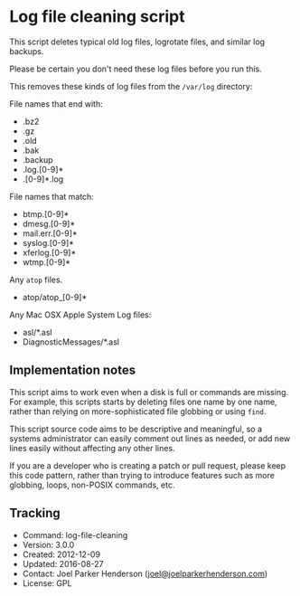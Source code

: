 # Log file cleaning script

This script deletes typical old log files, 
logrotate files, and similar log backups.

Please be certain you don't need
these log files before you run this.

This removes these kinds of log files from the `/var/log` directory:

File names that end with:

  * .bz2
  * .gz
  * .old
  * .bak
  * .backup
  * .log.[0-9]*
  * .[0-9]*.log

File names that match:

  * btmp.[0-9]*
  * dmesg.[0-9]*
  * mail.err.[0-9]*
  * syslog.[0-9]*
  * xferlog.[0-9]*
  * wtmp.[0-9]*

Any `atop` files. 

  * atop/atop_[0-9]*

Any Mac OSX Apple System Log files:

  * asl/*.asl
  * DiagnosticMessages/*.asl

## Implementation notes

This script aims to work even when a disk is full or commands are missing.
For example, this scripts starts by deleting files one name by one name,
rather than relying on more-sophisticated file globbing or using `find`.

This script source code aims to be descriptive and meaningful,
so a systems administrator can easily comment out lines as needed,
or add new lines easily without affecting any other lines.

If you are a developer who is creating a patch or pull request,
please keep this code pattern, rather than trying to introduce 
features such as more globbing, loops, non-POSIX commands, etc.

## Tracking

* Command: log-file-cleaning
* Version: 3.0.0
* Created: 2012-12-09
* Updated: 2016-08-27
* Contact: Joel Parker Henderson (joel@joelparkerhenderson.com)
* License: GPL
